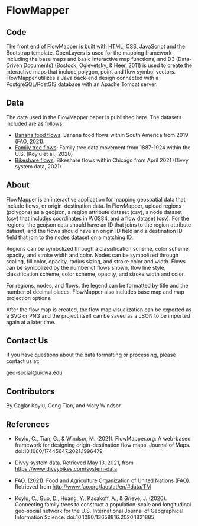# FlowMapper
## Code
The front end of FlowMapper is built with HTML, CSS, JavaScript and the Bootstrap template. OpenLayers is used for the mapping framework including the base maps and basic interactive map functions, and D3 (Data-Driven Documents) (Bostock, Ogievetsky, & Heer, 2011) is used to create the interactive maps that include polygon, point and flow symbol vectors. FlowMapper utilizes a Java back-end design connected with a PostgreSQL/PostGIS database with an Apache Tomcat server. 

## Data
The data used in the FlowMapper paper is published here. The datasets included are as follows:

* [Banana food flows](Bananas/): Banana food flows within South America from 2019 (FAO, 2021).
* [Family tree flows](Family-tree/): Family tree data movement from 1887-1924 within the U.S. (Koylu et al., 2020)
* [Bikeshare flows](Bikeshare): Bikeshare flows within Chicago from April 2021 (Divvy system data, 2021).

## About
FlowMapper is an interactive application for mapping geospatial data that include flows, or origin-destination data. In FlowMapper, upload regions (polygons) as a geojson, a region attribute dataset (csv), a node dataset (csv) that includes coordinates in WGS84, and a flow dataset (csv). For the regions, the geojson data should have an ID that joins to the region attribute dataset, and the flows should have an origin ID field and a destination ID field that join to the nodes dataset on a matching ID.

Regions can be symbolized through a classification scheme, color scheme, opacity, and stroke width and color. Nodes can be symbolized through scaling, fill color, opacity, radius sizing, and stroke color and width. Flows can be symbolized by the number of flows shown, flow line style, classification scheme, color scheme, opacity, and stroke width and color.

For regions, nodes, and flows, the legend can be formatted by title and the number of decimal places. FlowMapper also includes base map and map projection options.

After the flow map is created, the flow map visualization can be exported as a SVG or PNG and the project itself can be saved as a JSON to be imported again at a later time.

## Contact Us
If you have questions about the data formatting or processing, please contact us at:

geo-social@uiowa.edu

## Contributors

By Caglar Koylu, Geng Tian, and Mary Windsor

## References
* Koylu, C., Tian, G., & Windsor, M. (2021). FlowMapper.org: A web-based framework for designing origin-destination flow maps. Journal of Maps. doi:10.1080/17445647.2021.1996479

* Divvy system data. Retrieved May 13, 2021, from https://www.divvybikes.com/system-data

* FAO. (2021). Food and Agriculture Organization of United Nations (FAO). Retrieved from http://www.fao.org/faostat/en/#data/TM

* Koylu, C., Guo, D., Huang, Y., Kasakoff, A., & Grieve, J. (2020). Connecting family trees to construct a population-scale and longitudinal geo-social network for the U.S. International Journal of Geographical Information Science. doi:10.1080/13658816.2020.1821885


